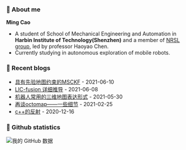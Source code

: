 ### :wave: About me
**Ming Cao**

- A student of School of Mechanical Engineering and Automation in **Harbin Institute of Technology(Shenzhen)** and a member of [NRSL group](http://nrs-lab.com), led by professor Haoyao Chen.
- Currently studying in autonomous exploration of mobile robots.

### :blue_book: Recent blogs
<!-- blog starts -->
* <a href='https://epsavlc.github.io//2021/06/10/msckf_with_a_prior_map.html' target='_blank'>具有先验地图约束的MSCKF</a> - 2021-06-10
* <a href='https://epsavlc.github.io//2021/06/08/LIC_fusion.html' target='_blank'>LIC-fusion 详细推导</a> - 2021-06-08
* <a href='https://epsavlc.github.io//2021/05/30/map_representation.html' target='_blank'>机器人常用的三维地图表达形式</a> - 2021-05-30
* <a href='https://epsavlc.github.io//2021/02/25/octomap_revisit.html' target='_blank'>再谈octomap——一些细节</a> - 2021-02-25
* <a href='https://epsavlc.github.io//2020/12/16/cpp_reflection.html' target='_blank'>c++的反射</a> - 2020-12-16
<!-- blog ends -->

### :watermelon: Github statistics
![我的 GitHub 数据](https://github-readme-stats.vercel.app/api?username=EpsAvlc&show_icons=true&theme=gruvbox)
